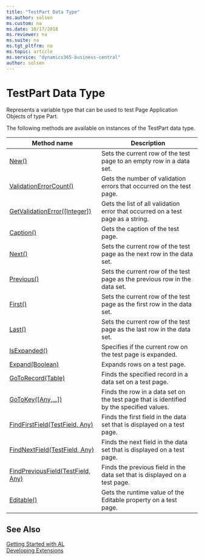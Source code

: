 ```yaml
---
title: "TestPart Data Type"
ms.author: solsen
ms.custom: na
ms.date: 10/17/2018
ms.reviewer: na
ms.suite: na
ms.tgt_pltfrm: na
ms.topic: article
ms.service: "dynamics365-business-central"
author: solsen
---
```

[//]: # (START>DO_NOT_EDIT)
[//]: # (IMPORTANT:Do not edit any of the content between here and the END>DO_NOT_EDIT.)
[//]: # (Any modifications should be made in the .xml files in the ModernDev repo.)
# TestPart Data Type
Represents a variable type that can be used to test Page Application Objects of type Part.


The following methods are available on instances of the TestPart data type.

|Method name|Description|
|-----------|-----------|
|[New()](testpart-new-method.md)|Sets the current row of the test page to an empty row in a data set.|
|[ValidationErrorCount()](testpart-validationerrorcount-method.md)|Gets the number of validation errors that occurred on the test page.|
|[GetValidationError([Integer])](testpart-getvalidationerror-method.md)|Gets the list of all validation error that occurred on a test page as a string.|
|[Caption()](testpart-caption-method.md)|Gets the caption of the test page.|
|[Next()](testpart-next-method.md)|Sets the current row of the test page as the next row in the data set.|
|[Previous()](testpart-previous-method.md)|Sets the current row of the test page as the previous row in the data set.|
|[First()](testpart-first-method.md)|Sets the current row of the test page as the first row in the data set.|
|[Last()](testpart-last-method.md)|Sets the current row of the test page as the last row in the data set.|
|[IsExpanded()](testpart-isexpanded-method.md)|Specifies if the current row on the test page is expanded.|
|[Expand(Boolean)](testpart-expand-method.md)|Expands rows on a test page.|
|[GoToRecord(Table)](testpart-gotorecord-method.md)|Finds the specified record in a data set on a test page.|
|[GoToKey([Any,...])](testpart-gotokey-method.md)|Finds the row in a data set on the test page that is identified by the specified values.|
|[FindFirstField(TestField, Any)](testpart-findfirstfield-method.md)|Finds the first field in the data set that is displayed on a test page.|
|[FindNextField(TestField, Any)](testpart-findnextfield-method.md)|Finds the next field in the data set that is displayed on a test page.|
|[FindPreviousField(TestField, Any)](testpart-findpreviousfield-method.md)|Finds the previous field in the data set that is displayed on a test page.|
|[Editable()](testpart-editable-method.md)|Gets the runtime value of the Editable property on a test page.|

[//]: # (IMPORTANT: END>DO_NOT_EDIT)
## See Also  
[Getting Started with AL](../../devenv-get-started.md)  
[Developing Extensions](../../devenv-dev-overview.md)  